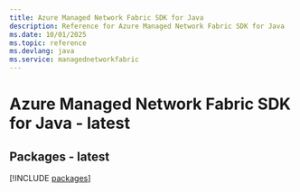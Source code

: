 ```yaml
---
title: Azure Managed Network Fabric SDK for Java
description: Reference for Azure Managed Network Fabric SDK for Java
ms.date: 10/01/2025
ms.topic: reference
ms.devlang: java
ms.service: managednetworkfabric
---
```

# Azure Managed Network Fabric SDK for Java - latest
## Packages - latest
[!INCLUDE [packages](managed-network-fabric-index.md)]